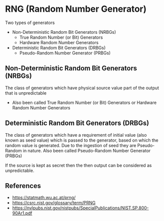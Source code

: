 # RNG (Random Number Generator)

Two types of generators
- Non-Deterministic Random Bit Generators (NRBGs)
  - True Random Number (or Bit) Generators
  - Hardware Random Number Generators
- Deterministic Random Bit Generators (DRBGs)
  - Pseudo-Random Number Generator (PRBGs)

## Non-Deterministic Random Bit Generators (NRBGs)

The class of generators which have physical source value part of the output that is unpredictable
- Also been called True Random Number (or Bit) Generators or Hardware Random Number Generators

## Deterministic Random Bit Generators (DRBGs)

The class of generators which have a requirement of initial value (also known as seed value) which is passed to the generator, based on which the random value is generated.
Due to the ingestion of seed they are Pseudo-Random in nature. Also been called Pseudo-Random Number Generator (PRBGs)

If the source is kept as secret then the then output can be considered as unpredictable.

## References
- https://statmath.wu.ac.at/prng/
- https://csrc.nist.gov/glossary/term/PRNG
- https://nvlpubs.nist.gov/nistpubs/SpecialPublications/NIST.SP.800-90Ar1.pdf